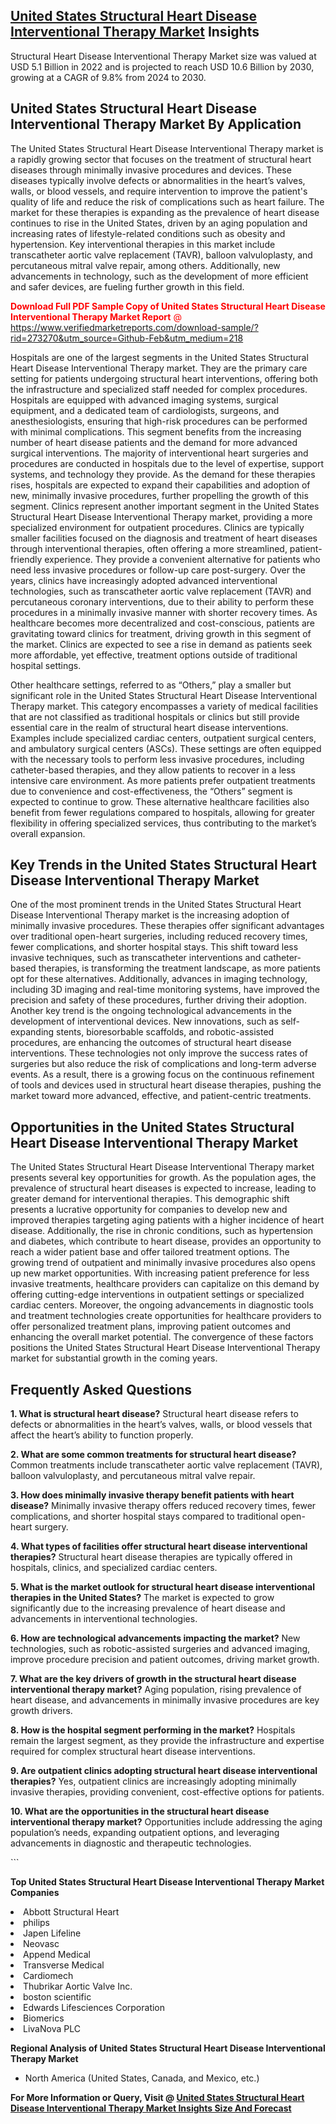 <h2><a href="https://www.verifiedmarketreports.com/download-sample/?rid=273270&amp;utm_source=Github-Feb&amp;utm_medium=218" target="_blank">United States Structural Heart Disease Interventional Therapy Market</a> Insights</h2><p>Structural Heart Disease Interventional Therapy Market size was valued at USD 5.1 Billion in 2022 and is projected to reach USD 10.6 Billion by 2030, growing at a CAGR of 9.8% from 2024 to 2030.</p><p> <h2>United States Structural Heart Disease Interventional Therapy Market By Application</h2> <p>The United States Structural Heart Disease Interventional Therapy market is a rapidly growing sector that focuses on the treatment of structural heart diseases through minimally invasive procedures and devices. These diseases typically involve defects or abnormalities in the heart’s valves, walls, or blood vessels, and require intervention to improve the patient's quality of life and reduce the risk of complications such as heart failure. The market for these therapies is expanding as the prevalence of heart disease continues to rise in the United States, driven by an aging population and increasing rates of lifestyle-related conditions such as obesity and hypertension. Key interventional therapies in this market include transcatheter aortic valve replacement (TAVR), balloon valvuloplasty, and percutaneous mitral valve repair, among others. Additionally, new advancements in technology, such as the development of more efficient and safer devices, are fueling further growth in this field. <p><span class=""><span style="color: #ff0000;"><strong>Download Full PDF Sample Copy of United States Structural Heart Disease Interventional Therapy Market Report</strong> @ </span><a href="https://www.verifiedmarketreports.com/download-sample/?rid=273270&amp;utm_source=Github-Feb&amp;utm_medium=218" target="_blank">https://www.verifiedmarketreports.com/download-sample/?rid=273270&amp;utm_source=Github-Feb&amp;utm_medium=218</a></span></p></p> <p>Hospitals are one of the largest segments in the United States Structural Heart Disease Interventional Therapy market. They are the primary care setting for patients undergoing structural heart interventions, offering both the infrastructure and specialized staff needed for complex procedures. Hospitals are equipped with advanced imaging systems, surgical equipment, and a dedicated team of cardiologists, surgeons, and anesthesiologists, ensuring that high-risk procedures can be performed with minimal complications. This segment benefits from the increasing number of heart disease patients and the demand for more advanced surgical interventions. The majority of interventional heart surgeries and procedures are conducted in hospitals due to the level of expertise, support systems, and technology they provide. As the demand for these therapies rises, hospitals are expected to expand their capabilities and adoption of new, minimally invasive procedures, further propelling the growth of this segment. Clinics represent another important segment in the United States Structural Heart Disease Interventional Therapy market, providing a more specialized environment for outpatient procedures. Clinics are typically smaller facilities focused on the diagnosis and treatment of heart diseases through interventional therapies, often offering a more streamlined, patient-friendly experience. They provide a convenient alternative for patients who need less invasive procedures or follow-up care post-surgery. Over the years, clinics have increasingly adopted advanced interventional technologies, such as transcatheter aortic valve replacement (TAVR) and percutaneous coronary interventions, due to their ability to perform these procedures in a minimally invasive manner with shorter recovery times. As healthcare becomes more decentralized and cost-conscious, patients are gravitating toward clinics for treatment, driving growth in this segment of the market. Clinics are expected to see a rise in demand as patients seek more affordable, yet effective, treatment options outside of traditional hospital settings. <p>Other healthcare settings, referred to as “Others,” play a smaller but significant role in the United States Structural Heart Disease Interventional Therapy market. This category encompasses a variety of medical facilities that are not classified as traditional hospitals or clinics but still provide essential care in the realm of structural heart disease interventions. Examples include specialized cardiac centers, outpatient surgical centers, and ambulatory surgical centers (ASCs). These settings are often equipped with the necessary tools to perform less invasive procedures, including catheter-based therapies, and they allow patients to recover in a less intensive care environment. As more patients prefer outpatient treatments due to convenience and cost-effectiveness, the “Others” segment is expected to continue to grow. These alternative healthcare facilities also benefit from fewer regulations compared to hospitals, allowing for greater flexibility in offering specialized services, thus contributing to the market’s overall expansion. <h2>Key Trends in the United States Structural Heart Disease Interventional Therapy Market</h2> <p>One of the most prominent trends in the United States Structural Heart Disease Interventional Therapy market is the increasing adoption of minimally invasive procedures. These therapies offer significant advantages over traditional open-heart surgeries, including reduced recovery times, fewer complications, and shorter hospital stays. This shift toward less invasive techniques, such as transcatheter interventions and catheter-based therapies, is transforming the treatment landscape, as more patients opt for these alternatives. Additionally, advances in imaging technology, including 3D imaging and real-time monitoring systems, have improved the precision and safety of these procedures, further driving their adoption. Another key trend is the ongoing technological advancements in the development of interventional devices. New innovations, such as self-expanding stents, bioresorbable scaffolds, and robotic-assisted procedures, are enhancing the outcomes of structural heart disease interventions. These technologies not only improve the success rates of surgeries but also reduce the risk of complications and long-term adverse events. As a result, there is a growing focus on the continuous refinement of tools and devices used in structural heart disease therapies, pushing the market toward more advanced, effective, and patient-centric treatments. <h2>Opportunities in the United States Structural Heart Disease Interventional Therapy Market</h2> <p>The United States Structural Heart Disease Interventional Therapy market presents several key opportunities for growth. As the population ages, the prevalence of structural heart diseases is expected to increase, leading to greater demand for interventional therapies. This demographic shift presents a lucrative opportunity for companies to develop new and improved therapies targeting aging patients with a higher incidence of heart disease. Additionally, the rise in chronic conditions, such as hypertension and diabetes, which contribute to heart disease, provides an opportunity to reach a wider patient base and offer tailored treatment options. The growing trend of outpatient and minimally invasive procedures also opens up new market opportunities. With increasing patient preference for less invasive treatments, healthcare providers can capitalize on this demand by offering cutting-edge interventions in outpatient settings or specialized cardiac centers. Moreover, the ongoing advancements in diagnostic tools and treatment technologies create opportunities for healthcare providers to offer personalized treatment plans, improving patient outcomes and enhancing the overall market potential. The convergence of these factors positions the United States Structural Heart Disease Interventional Therapy market for substantial growth in the coming years. <h2>Frequently Asked Questions</h2> <p><strong>1. What is structural heart disease?</strong> Structural heart disease refers to defects or abnormalities in the heart’s valves, walls, or blood vessels that affect the heart’s ability to function properly.</p> <p><strong>2. What are some common treatments for structural heart disease?</strong> Common treatments include transcatheter aortic valve replacement (TAVR), balloon valvuloplasty, and percutaneous mitral valve repair.</p> <p><strong>3. How does minimally invasive therapy benefit patients with heart disease?</strong> Minimally invasive therapy offers reduced recovery times, fewer complications, and shorter hospital stays compared to traditional open-heart surgery.</p> <p><strong>4. What types of facilities offer structural heart disease interventional therapies?</strong> Structural heart disease therapies are typically offered in hospitals, clinics, and specialized cardiac centers.</p> <p><strong>5. What is the market outlook for structural heart disease interventional therapies in the United States?</strong> The market is expected to grow significantly due to the increasing prevalence of heart disease and advancements in interventional technologies.</p> <p><strong>6. How are technological advancements impacting the market?</strong> New technologies, such as robotic-assisted surgeries and advanced imaging, improve procedure precision and patient outcomes, driving market growth.</p> <p><strong>7. What are the key drivers of growth in the structural heart disease interventional therapy market?</strong> Aging population, rising prevalence of heart disease, and advancements in minimally invasive procedures are key growth drivers.</p> <p><strong>8. How is the hospital segment performing in the market?</strong> Hospitals remain the largest segment, as they provide the infrastructure and expertise required for complex structural heart disease interventions.</p> <p><strong>9. Are outpatient clinics adopting structural heart disease interventional therapies?</strong> Yes, outpatient clinics are increasingly adopting minimally invasive therapies, providing convenient, cost-effective options for patients.</p> <p><strong>10. What are the opportunities in the structural heart disease interventional therapy market?</strong> Opportunities include addressing the aging population’s needs, expanding outpatient options, and leveraging advancements in diagnostic and therapeutic technologies.</p> ```</p><p><strong>Top United States Structural Heart Disease Interventional Therapy Market Companies</strong></p><div data-test-id=""><p><li>Abbott Structural Heart</li><li> philips</li><li> Japen Lifeline</li><li> Neovasc</li><li> Append Medical</li><li> Transverse Medical</li><li> Cardiomech</li><li> Thubrikar Aortic Valve Inc.</li><li> boston scientific</li><li> Edwards Lifesciences Corporation</li><li> Biomerics</li><li> LivaNova PLC</li></p><div><strong>Regional Analysis of&nbsp;United States Structural Heart Disease Interventional Therapy Market</strong></div><ul><li dir="ltr"><p dir="ltr">North America&nbsp;(United States, Canada, and Mexico, etc.)</p></li></ul><p><strong>For More Information or Query, Visit @&nbsp;</strong><strong><a href="https://www.verifiedmarketreports.com/product/structural-heart-disease-interventional-therapy-market/?utm_source=Github-Feb&amp;utm_medium=218" target="_blank">United States Structural Heart Disease Interventional Therapy Market Insights Size And Forecast</a></strong></p></div>
